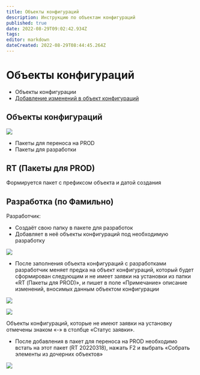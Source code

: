 ```yaml
---
title: Объекты конфигураций
description: Инструкцию по объектам конфигураций
published: true
date: 2022-08-29T09:02:42.934Z
tags: 
editor: markdown
dateCreated: 2022-08-29T08:44:45.264Z
---
```


# Объекты конфигураций

* Объекты конфигурации
* [Добавление изменений в объект конфигураций](dobavlenie-v-obekt-konfiguracii.md)

## **Объекты конфигураций**

![](<../../assets/0 (88)1.png>)

* Пакеты для переноса на PROD
* Пакеты для разработки

## **RT (Пакеты для PROD)**

Формируется пакет с префиксом объекта и датой создания

## Разработка (по Фамильно)

Разработчик:

* Создаёт свою папку в пакете для разработок
* Добавляет в неё объекты конфигураций под необходимую разработку

![](<../../assets/1 (73)1.png>)

* После заполнения объекта конфигураций с разработками разработчик меняет предка на объект конфигураций, который будет сформирован следующим и не имеет заявки на установки из папки «RT (Пакеты для PROD)», и пишет в поле «Примечание» описание изменений, вносимых данным объектом конфигурации

![](<../../assets/2 (57)1.png>)

![](<../../assets/3 (49)1.png>)

Объекты конфигураций, которые не имеют заявки на установку отмечены знаком «-» в столбце «Статус заявки».

* После добавления в пакет для переноса на PROD необходимо встать на этот пакет (RT 20220318), нажать F2 и выбрать «Собрать элементы из дочерних объектов»

![](<../../assets/4 (33)1.png>)
